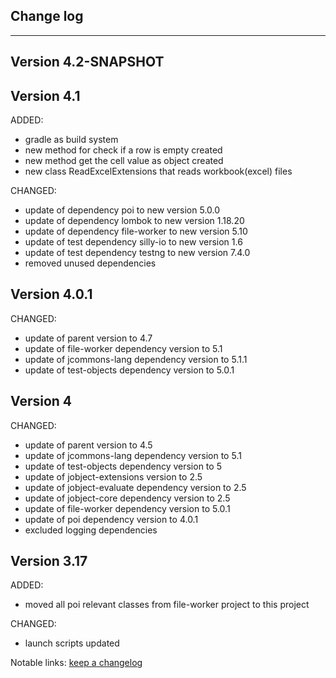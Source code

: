 ## Change log
----------------------

Version 4.2-SNAPSHOT
-------------

Version 4.1
-------------

ADDED:

- gradle as build system
- new method for check if a row is empty created
- new method get the cell value as object created
- new class ReadExcelExtensions that reads workbook(excel) files

CHANGED:

- update of dependency poi to new version 5.0.0
- update of dependency lombok to new version 1.18.20
- update of dependency file-worker to new version 5.10
- update of test dependency silly-io to new version 1.6
- update of test dependency testng to new version 7.4.0
- removed unused dependencies

Version 4.0.1
-------------

CHANGED:

- update of parent version to 4.7
- update of file-worker dependency version to 5.1
- update of jcommons-lang dependency version to 5.1.1
- update of test-objects dependency version to 5.0.1

Version 4
-------------

CHANGED:

- update of parent version to 4.5
- update of jcommons-lang dependency version to 5.1
- update of test-objects dependency version to 5
- update of jobject-extensions version to 2.5
- update of jobject-evaluate dependency version to 2.5
- update of jobject-core dependency version to 2.5
- update of file-worker dependency version to 5.0.1
- update of poi dependency version to 4.0.1
- excluded logging dependencies

Version 3.17
-------------

ADDED:
 
- moved all poi relevant classes from file-worker project to this project

CHANGED:

- launch scripts updated

Notable links:
[keep a changelog](http://keepachangelog.com/en/1.0.0/)
